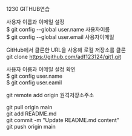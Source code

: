 1230 GITHUB연습

사용자 이름과 이메일 설정  
$ git config --global user.name 사용자이름  
$ git config --global user.email 사용자이메일


GitHub에서 클론한 URL을 사용해 로컬 저장소를 클론  
git clone https://github.com/adf123124/git1.git

사용자 이름과 이메일 설정 확인    
$ git config user.name  
$ git config user.eamil  


git remote add origin 원격저장소주소


git pull origin main  
git add README.md  
git commit -m "Update README.md content"  
git push origin main  